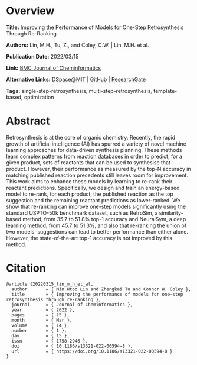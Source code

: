 # Overview
**Title:**
Improving the Performance of Models for One-Step Retrosynthesis Through Re-Ranking

**Authors:**
Lin, M.H., Tu, Z., and Coley, C.W. |
Lin, M.H. et al.

**Publication Date:**
2022/03/15

**Link:**
[BMC Journal of Cheminformatics](https://jcheminf.biomedcentral.com/articles/10.1186/s13321-022-00594-8)

**Alternative Links:**
[DSpace@MIT](https://dspace.mit.edu/handle/1721.1/141316) |
[GitHub](https://github.com/coleygroup/rxn-ebm) |
[ResearchGate](https://www.researchgate.net/publication/359248622_Improving_the_performance_of_models_for_one-step_retrosynthesis_through_re-ranking)

**Tags:**
single-step-retrosynthesis, multi-step-retrosynthesis, template-based, optimization


# Abstract
Retrosynthesis is at the core of organic chemistry.
Recently, the rapid growth of artificial intelligence (AI) has spurred a variety of novel machine learning approaches for data-driven synthesis planning.
These methods learn complex patterns from reaction databases in order to predict, for a given product, sets of reactants that can be used to synthesise that product.
However, their performance as measured by the top-N accuracy in matching published reaction precedents still leaves room for improvement.
This work aims to enhance these models by learning to re-rank their reactant predictions.
Specifically, we design and train an energy-based model to re-rank, for each product, the published reaction as the top suggestion and the remaining reactant predictions as lower-ranked.
We show that re-ranking can improve one-step models significantly using the standard USPTO-50k benchmark dataset, such as RetroSim, a similarity-based method, from 35.7 to 51.8% top-1 accuracy and NeuralSym, a deep learning method, from 45.7 to 51.3%, and also that re-ranking the union of two models' suggestions can lead to better performance than either alone.
However, the state-of-the-art top-1 accuracy is not improved by this method.


# Citation
```
@article {20220315_lin_m_h_et_al,
  author       = { Min Htoo Lin and Zhengkai Tu and Connor W. Coley },
  title        = { Improving the performance of models for one-step retrosynthesis through re-ranking },
  journal      = { Journal of Cheminformatics },
  year         = { 2022 },
  pages        = { 15 },
  month        = { Mar },
  volume       = { 14 },
  number       = { 1 },
  day          = { 15 },
  issn         = { 1758-2946 },
  doi          = { 10.1186/s13321-022-00594-8 },
  url          = { https://doi.org/10.1186/s13321-022-00594-8 }
}
```

